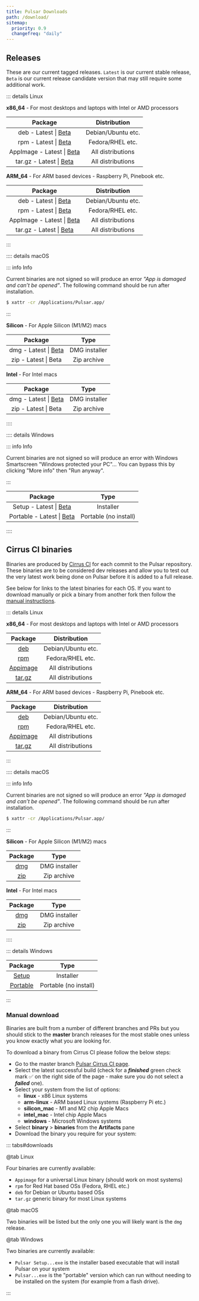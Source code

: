 ```yaml
---
title: Pulsar Downloads
path: /download/
sitemap:
  priority: 0.9
  changefreq: "daily"
---
```


## Releases

These are our current tagged releases. `Latest` is our current stable release,
`Beta` is our current release candidate version that may still require some
additional work.

::: details Linux

**x86_64** - For most desktops and laptops with Intel or AMD processors

|                                                                Package                                                                |    Distribution    |
| :-----------------------------------------------------------------------------------------------------------------------------------: | :----------------: |
|   deb - Latest \| [Beta](https://github.com/pulsar-edit/pulsar/releases/download/v1.100.0-beta/Linux.pulsar_1.100.0-beta_amd64.deb)   | Debian/Ubuntu etc. |
|  rpm - Latest \| [Beta](https://github.com/pulsar-edit/pulsar/releases/download/v1.100.0-beta/Linux.pulsar-1.100.0-beta.x86_64.rpm)   |  Fedora/RHEL etc.  |
| AppImage - Latest \| [Beta](https://github.com/pulsar-edit/pulsar/releases/download/v1.100.0-beta/Linux.Pulsar-1.100.0-beta.AppImage) | All distributions  |
|   tar.gz - Latest \| [Beta](https://github.com/pulsar-edit/pulsar/releases/download/v1.100.0-beta/Linux.pulsar-1.100.0-beta.tar.gz)   | All distributions  |

**ARM_64** - For ARM based devices - Raspberry Pi, Pinebook etc.

|                                                                     Package                                                                     |    Distribution    |
| :---------------------------------------------------------------------------------------------------------------------------------------------: | :----------------: |
|      deb - Latest \| [Beta](https://github.com/pulsar-edit/pulsar/releases/download/v1.100.0-beta/ARM.Linux.pulsar_1.100.0-beta_arm64.deb)      | Debian/Ubuntu etc. |
|     rpm - Latest \| [Beta](https://github.com/pulsar-edit/pulsar/releases/download/v1.100.0-beta/ARM.Linux.pulsar-1.100.0-beta.aarch64.rpm)     |  Fedora/RHEL etc.  |
| AppImage - Latest \| [Beta](https://github.com/pulsar-edit/pulsar/releases/download/v1.100.0-beta/ARM.Linux.Pulsar-1.100.0-beta-arm64.AppImage) | All distributions  |
|   tar.gz - Latest \| [Beta](https://github.com/pulsar-edit/pulsar/releases/download/v1.100.0-beta/ARM.Linux.pulsar-1.100.0-beta-arm64.tar.gz)   | All distributions  |

:::

:::: details macOS

<!--TODO: Remove once app is signed and error no longer shows-->

::: info Info

Current binaries are not signed so will produce an error _"App is damaged and
can’t be opened"_.
The following command should be run after installation.

```sh
$ xattr -cr /Applications/Pulsar.app/
```

:::

**Silicon** - For Apple Silicon (M1/M2) macs

|                                                                 Package                                                                 |     Type      |
| :-------------------------------------------------------------------------------------------------------------------------------------: | :-----------: |
| dmg - Latest \| [Beta](https://github.com/pulsar-edit/pulsar/releases/download/v1.100.0-beta/Silicon_Mac.Pulsar-1.100.0-beta-arm64.dmg) | DMG installer |
|                                                          zip - Latest \| Beta                                                           |  Zip archive  |

**Intel** - For Intel macs

|                                                             Package                                                             |     Type      |
| :-----------------------------------------------------------------------------------------------------------------------------: | :-----------: |
| dmg - Latest \| [Beta](https://github.com/pulsar-edit/pulsar/releases/download/v1.100.0-beta/Intel.Mac.Pulsar-1.100.0-beta.dmg) | DMG installer |
|                                                      zip - Latest \| Beta                                                       |  Zip archive  |

::::

:::: details Windows

<!--TODO: Remove once app is signed and error no longer shows-->

::: info Info

Current binaries are not signed so will produce an error with Windows
Smartscreen "Windows protected your PC"...
You can bypass this by clicking "More info" then "Run anyway".

:::

|                                                                Package                                                                |         Type          |
| :-----------------------------------------------------------------------------------------------------------------------------------: | :-------------------: |
| Setup - Latest \| [Beta](https://github.com/pulsar-edit/pulsar/releases/download/v1.100.0-beta/Windows.Pulsar.Setup.1.100.0-beta.exe) |       Installer       |
|  Portable - Latest \| [Beta](https://github.com/pulsar-edit/pulsar/releases/download/v1.100.0-beta/Windows.Pulsar.1.100.0-beta.exe)   | Portable (no install) |

::::

## Cirrus CI binaries

Binaries are produced by [Cirrus CI](https://cirrus-ci.com/github/pulsar-edit/pulsar)
for each commit to the Pulsar repository.  
These binaries are to be considered dev releases and allow you to test
out the very latest work being done on Pulsar before it is added to a full
release.

See below for links to the latest binaries for each OS. If you want to download
manually or pick a binary from another fork then follow the [manual instructions](#manual-download).

::: details Linux

**x86_64** - For most desktops and laptops with Intel or AMD processors

|                                  Package                                   |    Distribution    |
| :------------------------------------------------------------------------: | :----------------: |
|      [deb](https://download.pulsar-edit.dev/?os=linux&type=linux_deb)      | Debian/Ubuntu etc. |
|      [rpm](https://download.pulsar-edit.dev/?os=linux&type=linux_rpm)      |  Fedora/RHEL etc.  |
| [Appimage](https://download.pulsar-edit.dev/?os=linux&type=linux_appimage) | All distributions  |
|    [tar.gz](https://download.pulsar-edit.dev/?os=linux&type=linux_tar)     | All distributions  |

**ARM_64** - For ARM based devices - Raspberry Pi, Pinebook etc.

|                                    Package                                     |    Distribution    |
| :----------------------------------------------------------------------------: | :----------------: |
|      [deb](https://download.pulsar-edit.dev/?os=arm_linux&type=linux_deb)      | Debian/Ubuntu etc. |
|      [rpm](https://download.pulsar-edit.dev/?os=arm_linux&type=linux_rpm)      |  Fedora/RHEL etc.  |
| [Appimage](https://download.pulsar-edit.dev/?os=arm_linux&type=linux_appimage) | All distributions  |
|    [tar.gz](https://download.pulsar-edit.dev/?os=arm_linux&type=linux_tar)     | All distributions  |

:::

:::: details macOS

<!--TODO: Remove once app is signed and error no longer shows-->

::: info Info

Current binaries are not signed so will produce an error _"App is damaged and
can’t be opened"_.
The following command should be run after installation.

```sh
$ xattr -cr /Applications/Pulsar.app/
```

:::

**Silicon** - For Apple Silicon (M1/M2) macs

|                               Package                                |     Type      |
| :------------------------------------------------------------------: | :-----------: |
| [dmg](https://download.pulsar-edit.dev/?os=silicon_mac&type=mac_dmg) | DMG installer |
| [zip](https://download.pulsar-edit.dev/?os=silicon_mac&type=mac_zip) |  Zip archive  |

**Intel** - For Intel macs

|                              Package                               |     Type      |
| :----------------------------------------------------------------: | :-----------: |
| [dmg](https://download.pulsar-edit.dev/?os=intel_mac&type=mac_dmg) | DMG installer |
| [zip](https://download.pulsar-edit.dev/?os=intel_mac&type=mac_zip) |  Zip archive  |

::::

::: details Windows

|                                    Package                                     |         Type          |
| :----------------------------------------------------------------------------: | :-------------------: |
|    [Setup](https://download.pulsar-edit.dev/?os=windows&type=windows_setup)    |       Installer       |
| [Portable](https://download.pulsar-edit.dev/?os=windows&type=windows_portable) | Portable (no install) |

:::

### Manual download

Binaries are built from a number of different branches and PRs but you should
stick to the **master** branch releases for the most stable ones unless you know
exactly what you are looking for.

To download a binary from Cirrus CI please follow the below steps:

- Go to the master branch [Pulsar Cirrus CI page](https://cirrus-ci.com/github/pulsar-edit/pulsar/master).
- Select the latest successful build (check for a **_finished_** green check
  mark ✅ on the right side of the page - make sure you do not select a
  **_failed_** one).
- Select your system from the list of options:
  - **linux** - x86 Linux systems
  - **arm-linux** - ARM based Linux systems (Raspberry Pi etc.)
  - **silicon_mac** - M1 and M2 chip Apple Macs
  - **intel_mac** - Intel chip Apple Macs
  - **windows** - Microsoft Windows systems
- Select **binary** > **binaries** from the **Artifacts** pane
- Download the binary you require for your system:

::: tabs#downloads

@tab Linux

Four binaries are currently available:

- `Appimage` for a universal Linux binary (should work on most systems)
- `rpm` for Red Hat based OSs (Fedora, RHEL etc.)
- `deb` for Debian or Ubuntu based OSs
- `tar.gz` generic binary for most Linux systems

@tab macOS

Two binaries will be listed but the only one you will likely want is the
`dmg` release.

@tab Windows

Two binaries are currently available:

- `Pulsar Setup...exe` is the installer based executable that will install Pulsar
  on your system
- `Pulsar...exe` is the "portable" version which can run without needing to be
  installed on the system (for example from a flash drive).

:::
